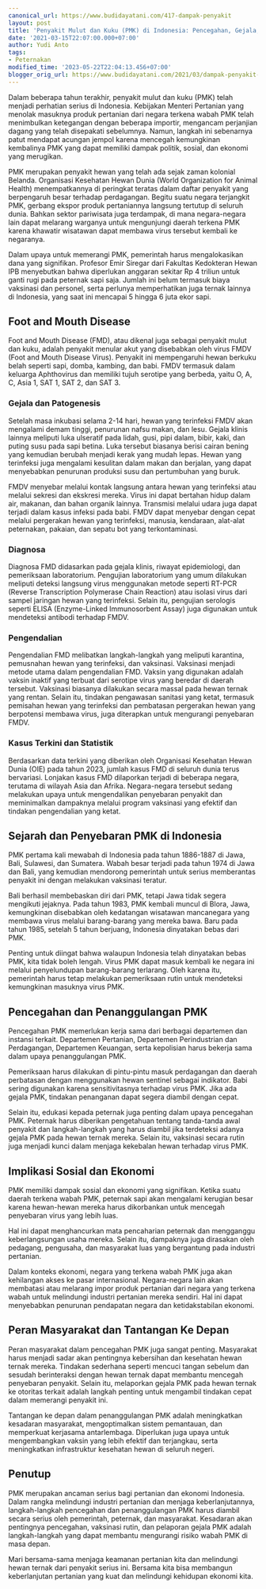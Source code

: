 ```yaml
---
canonical_url: https://www.budidayatani.com/417-dampak-penyakit
layout: post
title: 'Penyakit Mulut dan Kuku (PMK) di Indonesia: Pencegahan, Gejala, dan Pengendalian'
date: '2021-03-15T22:07:00.000+07:00'
author: Yudi Anto
tags:
- Peternakan
modified_time: '2023-05-22T22:04:13.456+07:00'
blogger_orig_url: https://www.budidayatani.com/2021/03/dampak-penyakit-sapi-gila-terhadap.html
---
```


<p>Dalam beberapa tahun terakhir, penyakit mulut dan kuku (PMK) telah menjadi perhatian serius di Indonesia. Kebijakan Menteri Pertanian yang menolak masuknya produk pertanian dari negara terkena wabah PMK telah menimbulkan ketegangan dengan beberapa importir, mengancam perjanjian dagang yang telah disepakati sebelumnya. Namun, langkah ini sebenarnya patut mendapat acungan jempol karena mencegah kemungkinan kembalinya PMK yang dapat memiliki dampak politik, sosial, dan ekonomi yang merugikan.</p><p>PMK merupakan penyakit hewan yang telah ada sejak zaman kolonial Belanda. Organisasi Kesehatan Hewan Dunia (World Organization for Animal Health) menempatkannya di peringkat teratas dalam daftar penyakit yang berpengaruh besar terhadap perdagangan. Begitu suatu negara terjangkit PMK, gerbang ekspor produk pertaniannya langsung tertutup di seluruh dunia. Bahkan sektor pariwisata juga terdampak, di mana negara-negara lain dapat melarang warganya untuk mengunjungi daerah terkena PMK karena khawatir wisatawan dapat membawa virus tersebut kembali ke negaranya.</p><p>Dalam upaya untuk memerangi PMK, pemerintah harus mengalokasikan dana yang signifikan. Profesor Emir Siregar dari Fakultas Kedokteran Hewan IPB menyebutkan bahwa diperlukan anggaran sekitar Rp 4 triliun untuk ganti rugi pada peternak sapi saja. Jumlah ini belum termasuk biaya vaksinasi dan personel, serta perlunya memperhatikan juga ternak lainnya di Indonesia, yang saat ini mencapai 5 hingga 6 juta ekor sapi.</p><h2>Foot and Mouth Disease</h2><p>Foot and Mouth Disease (FMD), atau dikenal juga sebagai penyakit mulut dan kuku, adalah penyakit menular akut yang disebabkan oleh virus FMDV (Foot and Mouth Disease Virus). Penyakit ini mempengaruhi hewan berkuku belah seperti sapi, domba, kambing, dan babi. FMDV termasuk dalam keluarga Aphthovirus dan memiliki tujuh serotipe yang berbeda, yaitu O, A, C, Asia 1, SAT 1, SAT 2, dan SAT 3.</p><h3>Gejala dan Patogenesis</h3><p>Setelah masa inkubasi selama 2-14 hari, hewan yang terinfeksi FMDV akan mengalami demam tinggi, penurunan nafsu makan, dan lesu. Gejala klinis lainnya meliputi luka ulseratif pada lidah, gusi, pipi dalam, bibir, kaki, dan puting susu pada sapi betina. Luka tersebut biasanya berisi cairan bening yang kemudian berubah menjadi kerak yang mudah lepas. Hewan yang terinfeksi juga mengalami kesulitan dalam makan dan berjalan, yang dapat menyebabkan penurunan produksi susu dan pertumbuhan yang buruk.</p><p>FMDV menyebar melalui kontak langsung antara hewan yang terinfeksi atau melalui sekresi dan ekskresi mereka. Virus ini dapat bertahan hidup dalam air, makanan, dan bahan organik lainnya. Transmisi melalui udara juga dapat terjadi dalam kasus infeksi pada babi. FMDV dapat menyebar dengan cepat melalui pergerakan hewan yang terinfeksi, manusia, kendaraan, alat-alat peternakan, pakaian, dan sepatu bot yang terkontaminasi.</p><h3>Diagnosa</h3><p>Diagnosa FMD didasarkan pada gejala klinis, riwayat epidemiologi, dan pemeriksaan laboratorium. Pengujian laboratorium yang umum dilakukan meliputi deteksi langsung virus menggunakan metode seperti RT-PCR (Reverse Transcription Polymerase Chain Reaction) atau isolasi virus dari sampel jaringan hewan yang terinfeksi. Selain itu, pengujian serologis seperti ELISA (Enzyme-Linked Immunosorbent Assay) juga digunakan untuk mendeteksi antibodi terhadap FMDV.</p><h3>Pengendalian</h3><p>Pengendalian FMD melibatkan langkah-langkah yang meliputi karantina, pemusnahan hewan yang terinfeksi, dan vaksinasi. Vaksinasi menjadi metode utama dalam pengendalian FMD. Vaksin yang digunakan adalah vaksin inaktif yang terbuat dari serotipe virus yang beredar di daerah tersebut. Vaksinasi biasanya dilakukan secara massal pada hewan ternak yang rentan. Selain itu, tindakan pengawasan sanitasi yang ketat, termasuk pemisahan hewan yang terinfeksi dan pembatasan pergerakan hewan yang berpotensi membawa virus, juga diterapkan untuk mengurangi penyebaran FMDV.</p><h3>Kasus Terkini dan Statistik</h3><p>Berdasarkan data terkini yang diberikan oleh Organisasi Kesehatan Hewan Dunia (OIE) pada tahun 2023, jumlah kasus FMD di seluruh dunia terus bervariasi. Lonjakan kasus FMD dilaporkan terjadi di beberapa negara, terutama di wilayah Asia dan Afrika. Negara-negara tersebut sedang melakukan upaya untuk mengendalikan penyebaran penyakit dan meminimalkan dampaknya melalui program vaksinasi yang efektif dan tindakan pengendalian yang ketat.</p><h2>Sejarah dan Penyebaran PMK di Indonesia</h2><p>PMK pertama kali mewabah di Indonesia pada tahun 1886-1887 di Jawa, Bali, Sulawesi, dan Sumatera. Wabah besar terjadi pada tahun 1974 di Jawa dan Bali, yang kemudian mendorong pemerintah untuk serius memberantas penyakit ini dengan melakukan vaksinasi teratur.</p><p>Bali berhasil membebaskan diri dari PMK, tetapi Jawa tidak segera mengikuti jejaknya. Pada tahun 1983, PMK kembali muncul di Blora, Jawa, kemungkinan disebabkan oleh kedatangan wisatawan mancanegara yang membawa virus melalui barang-barang yang mereka bawa. Baru pada tahun 1985, setelah 5 tahun berjuang, Indonesia dinyatakan bebas dari PMK.</p><p>Penting untuk diingat bahwa walaupun Indonesia telah dinyatakan bebas PMK, kita tidak boleh lengah. Virus PMK dapat masuk kembali ke negara ini melalui penyelundupan barang-barang terlarang. Oleh karena itu, pemerintah harus tetap melakukan pemeriksaan rutin untuk mendeteksi kemungkinan masuknya virus PMK.</p><h2>Pencegahan dan Penanggulangan PMK</h2><p>Pencegahan PMK memerlukan kerja sama dari berbagai departemen dan instansi terkait. Departemen Pertanian, Departemen Perindustrian dan Perdagangan, Departemen Keuangan, serta kepolisian harus bekerja sama dalam upaya penanggulangan PMK.</p><p>Pemeriksaan harus dilakukan di pintu-pintu masuk perdagangan dan daerah perbatasan dengan menggunakan hewan sentinel sebagai indikator. Babi sering digunakan karena sensitivitasnya terhadap virus PMK. Jika ada gejala PMK, tindakan penanganan dapat segera diambil dengan cepat.</p><p>Selain itu, edukasi kepada peternak juga penting dalam upaya pencegahan PMK. Peternak harus diberikan pengetahuan tentang tanda-tanda awal penyakit dan langkah-langkah yang harus diambil jika terdeteksi adanya gejala PMK pada hewan ternak mereka. Selain itu, vaksinasi secara rutin juga menjadi kunci dalam menjaga kekebalan hewan terhadap virus PMK.</p><h2>Implikasi Sosial dan Ekonomi</h2><p>PMK memiliki dampak sosial dan ekonomi yang signifikan. Ketika suatu daerah terkena wabah PMK, peternak sapi akan mengalami kerugian besar karena hewan-hewan mereka harus dikorbankan untuk mencegah penyebaran virus yang lebih luas.</p><p>Hal ini dapat menghancurkan mata pencaharian peternak dan mengganggu keberlangsungan usaha mereka. Selain itu, dampaknya juga dirasakan oleh pedagang, pengusaha, dan masyarakat luas yang bergantung pada industri pertanian.</p><p>Dalam konteks ekonomi, negara yang terkena wabah PMK juga akan kehilangan akses ke pasar internasional. Negara-negara lain akan membatasi atau melarang impor produk pertanian dari negara yang terkena wabah untuk melindungi industri pertanian mereka sendiri. Hal ini dapat menyebabkan penurunan pendapatan negara dan ketidakstabilan ekonomi.</p><h2>Peran Masyarakat dan Tantangan Ke Depan</h2><p>Peran masyarakat dalam pencegahan PMK juga sangat penting. Masyarakat harus menjadi sadar akan pentingnya kebersihan dan kesehatan hewan ternak mereka. Tindakan sederhana seperti mencuci tangan sebelum dan sesudah berinteraksi dengan hewan ternak dapat membantu mencegah penyebaran penyakit. Selain itu, melaporkan gejala PMK pada hewan ternak ke otoritas terkait adalah langkah penting untuk mengambil tindakan cepat dalam memerangi penyakit ini.</p><p>Tantangan ke depan dalam penanggulangan PMK adalah meningkatkan kesadaran masyarakat, mengoptimalkan sistem pemantauan, dan memperkuat kerjasama antarlembaga. Diperlukan juga upaya untuk mengembangkan vaksin yang lebih efektif dan terjangkau, serta meningkatkan infrastruktur kesehatan hewan di seluruh negeri.</p><h2>Penutup</h2><p>PMK merupakan ancaman serius bagi pertanian dan ekonomi Indonesia. Dalam rangka melindungi industri pertanian dan menjaga keberlanjutannya, langkah-langkah pencegahan dan penanggulangan PMK harus diambil secara serius oleh pemerintah, peternak, dan masyarakat. Kesadaran akan pentingnya pencegahan, vaksinasi rutin, dan pelaporan gejala PMK adalah langkah-langkah yang dapat membantu mengurangi risiko wabah PMK di masa depan.</p><p>Mari bersama-sama menjaga keamanan pertanian kita dan melindungi hewan ternak dari penyakit serius ini. Bersama kita bisa membangun keberlanjutan pertanian yang kuat dan melindungi kehidupan ekonomi kita.</p>